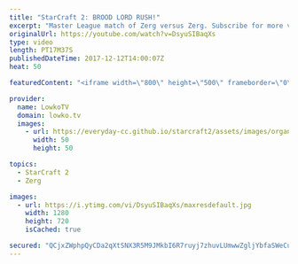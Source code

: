 ```yaml
---
title: "StarCraft 2: BROOD LORD RUSH!"
excerpt: "Master League match of Zerg versus Zerg. Subscribe for more videos: http://lowko.tv/youtube Cheese versus Cheese: https://goo.gl/ZGi5Bh  This is commentary of a viewer match of Zerg versus Zerg. In this match, one of the two players decides to rush up to Brood Lords essentially as quickly as he possibly"
originalUrl: https://youtube.com/watch?v=DsyuSIBaqXs
type: video
length: PT17M37S
publishedDateTime: 2017-12-12T14:00:07Z
heat: 50

featuredContent: "<iframe width=\"800\" height=\"500\" frameborder=\"0\" src=\"https://www.youtube.com/embed/DsyuSIBaqXs\" allow=\"accelerometer; autoplay; encrypted-media; gyroscope; picture-in-picture\" allowfullscreen></iframe>"

provider:
  name: LowkoTV
  domain: lowko.tv
  images:
    - url: https://everyday-cc.github.io/starcraft2/assets/images/organizations/lowko.tv-50x50.jpg
      width: 50
      height: 50

topics:
  - StarCraft 2
  - Zerg

images:
  - url: https://i.ytimg.com/vi/DsyuSIBaqXs/maxresdefault.jpg
    width: 1280
    height: 720
    isCached: true

secured: "QCjxZWphpQyCDa2qXtSNX3R5M9JMkbI6R7ruyj7zhuvLUmwwZgljYbfaSWeCul0212Iamn6s7PCwTuWI4Tem2cHKhd2rTlEx6V16NLIvx8ViPe3vbUx0ADdtZEhvnKQdrMVdrS9gF2shXwHGXi2TA3yXB0fWR820gzxtSoKtxWi0p63CAVh3K0DZON0MZYzhCOiFzu+E6D6mromcaQHk5Ts5Q1maMb0BD4jqTD+eO3/Jc86agYcVSUbMaR5u7GHdp0uL9o1AMlPm8g466b3v/nUQ+hFldryqyKoh22hd6scikfNyhtnICQ9En0kUjX2ADhny7cCGoixIXMQV9buztX3YylQeiwySi4zeV1+tQrqhZXZaRfDBbxe8k/joXhd48xiTJmG/W1F6YRkUr2t/u+KeyPrEPPtzEGYedX8nVps=;dmyvZvIlu5mwMGW6QUjOgw=="
---
```


